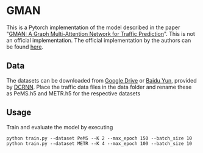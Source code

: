 # GMAN
This is a Pytorch implementation of the model described in the paper "[GMAN: A Graph Multi-Attention Network for Traffic Prediction](https://arxiv.org/abs/1911.08415)". This is not an official implementation. The official implementation by the authors can be found [here](https://github.com/zhengchuanpan/GMAN).

## Data
The datasets can be downloaded from [Google Drive](https://drive.google.com/open?id=10FOTa6HXPqX8Pf5WRoRwcFnW9BrNZEIX) or [Baidu Yun](https://pan.baidu.com/s/14Yy9isAIZYdU__OYEQGa_g), provided by [DCRNN](https://github.com/liyaguang/DCRNN). Place the traffic data files in the data folder and rename these as PeMS.h5 and METR.h5 for the respective datasets

## Usage

Train and evaluate the model by executing
```
python train.py --dataset PeMS --K 2 --max_epoch 150 --batch_size 10
python train.py --dataset METR --K 4 --max_epoch 100 --batch_size 10
```
